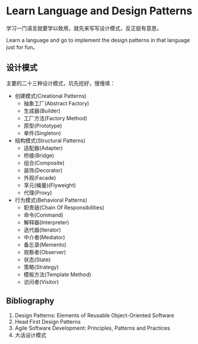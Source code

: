 # Learn Language and Design Patterns

学习一门语言就要学以致用，就先来写写设计模式，反正挺有意思。

Learn a language and go to implement the design patterns in that language just for fun。 

## 设计模式
主要的二十三种设计模式，坑先挖好，慢慢填：

- 创建模式(Creational	 Patterns)
  - 抽象工厂(Abstract Factory)
  - 生成器(Builder)
  - 工厂方法(Factory Method)
  - 原型(Prototype)
  - 单件(Singleton)
- 结构模式(Structural Patterns)
  - 适配器(Adapter)
  - 桥接(Bridge)
  - 组合(Composite)
  - 装饰(Decorator)
  - 外观(Facade)
  - 享元(蝇量)(Flyweight)
  - 代理(Proxy)
- 行为模式(Behavioral Patterns)
  - 职责链(Chain Of Responsibilities)
  - 命令(Command)
  - 解释器(Interpreter) 
  - 迭代器(Iterator)
  - 中介者(Mediator)
  - 备忘录(Memento)
  - 观察者(Observer)
  - 状态(State)
  - 策略(Strategy)
  - 模板方法(Template Method)
  - 访问者(Visitor)


## Bibliography

1. Design Patterns: Elements of Reusable Object-Oriented Software
2. Head First Design Patterns
3. Agile Software Development: Principles, Patterns and Practices
4. 大话设计模式

